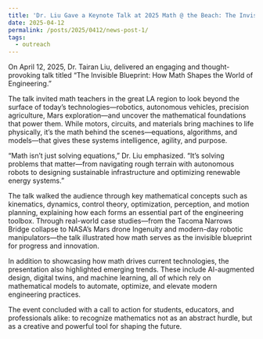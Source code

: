 ```yaml
---
title: 'Dr. Liu Gave a Keynote Talk at 2025 Math @ the Beach: The Invisible Blueprint: How Math Shapes the World of Engineering'
date: 2025-04-12
permalink: /posts/2025/0412/news-post-1/
tags:
  - outreach
---
```


On April 12, 2025, Dr. Tairan Liu, delivered an engaging and thought-provoking talk titled “The Invisible Blueprint: How Math Shapes the World of Engineering.”

The talk invited math teachers in the great LA region to look beyond the surface of today’s technologies—robotics, autonomous vehicles, precision agriculture, Mars exploration—and uncover the mathematical foundations that power them. While motors, circuits, and materials bring machines to life physically, it’s the math behind the scenes—equations, algorithms, and models—that gives these systems intelligence, agility, and purpose.

“Math isn’t just solving equations,” Dr. Liu emphasized. “It’s solving problems that matter—from navigating rough terrain with autonomous robots to designing sustainable infrastructure and optimizing renewable energy systems.”

The talk walked the audience through key mathematical concepts such as kinematics, dynamics, control theory, optimization, perception, and motion planning, explaining how each forms an essential part of the engineering toolbox. Through real-world case studies—from the Tacoma Narrows Bridge collapse to NASA’s Mars drone Ingenuity and modern-day robotic manipulators—the talk illustrated how math serves as the invisible blueprint for progress and innovation.

In addition to showcasing how math drives current technologies, the presentation also highlighted emerging trends. These include AI-augmented design, digital twins, and machine learning, all of which rely on mathematical models to automate, optimize, and elevate modern engineering practices.

The event concluded with a call to action for students, educators, and professionals alike: to recognize mathematics not as an abstract hurdle, but as a creative and powerful tool for shaping the future.

